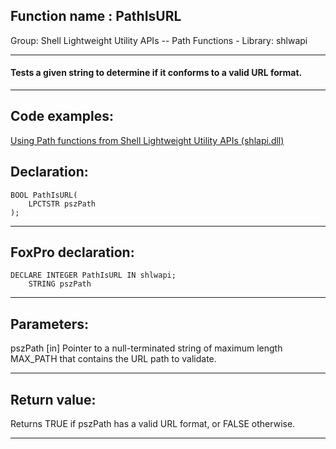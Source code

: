 
## Function name : PathIsURL
Group: Shell Lightweight Utility APIs -- Path Functions - Library: shlwapi    
***  


#### Tests a given string to determine if it conforms to a valid URL format.
***  


## Code examples:
[Using Path functions from Shell Lightweight Utility APIs (shlapi.dll)](../../samples/sample_178.md)  

## Declaration:
```foxpro  
BOOL PathIsURL(
    LPCTSTR pszPath
);  
```  
***  


## FoxPro declaration:
```foxpro  
DECLARE INTEGER PathIsURL IN shlwapi;
	STRING pszPath  
```  
***  


## Parameters:
pszPath 
[in] Pointer to a null-terminated string of maximum length MAX_PATH that contains the URL path to validate.  
***  


## Return value:
Returns TRUE if pszPath has a valid URL format, or FALSE otherwise.  
***  

